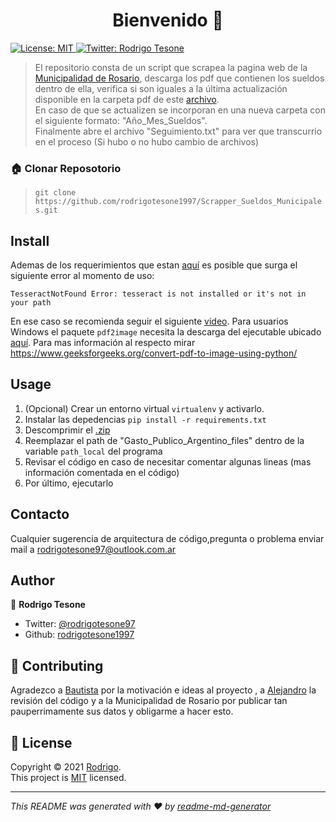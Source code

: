 <h1 align="center">Bienvenido 👋</h1>
<p>
  <a href="ss" target="_blank">
    <img alt="License: MIT" src="https://img.shields.io/badge/License-MIT-yellow.svg" />
  </a>
  <a href="https://twitter.com/rodrigotesone97?s=08" target="_blank">
    <img alt="Twitter: Rodrigo Tesone" src="https://img.shields.io/twitter/follow/rodrigotesone97.svg?style=social" />
  </a>
</p>

> El repositorio consta de un script que scrapea la pagina web de la [Municipalidad de Rosario](https://www.rosario.gob.ar/web/gobierno/personal/sueldos), descarga los pdf que contienen los sueldos dentro de ella, verifica si son iguales a la última actualización disponible en la carpeta pdf de este [archivo](Gasto_Publico_Argentino_files.zip).<br/>
> En caso de que se actualizen se incorporan en una nueva carpeta con el siguiente formato: "Año_Mes_Sueldos".<br/>
> Finalmente abre el archivo "Seguimiento.txt" para ver que transcurrio en el proceso (Si hubo o no hubo cambio de archivos)

### 🏠 Clonar Reposotorio

> `git clone https://github.com/rodrigotesone1997/Scrapper_Sueldos_Municipales.git`

## Install
Ademas de los requerimientos que estan [aquí](requirements.txt) es posible que surga el siguiente error al momento de uso:
```
TesseractNotFound Error: tesseract is not installed or it's not in your path
```
En ese caso se recomienda seguir el siguiente [video](https://www.youtube.com/watch?v=DG5D8A3zi4o&ab_channel=MotechApp).
Para usuarios Windows el paquete `pdf2image` necesita la descarga del ejecutable ubicado [aquí](https://github.com/oschwartz10612/poppler-windows/releases/).
Para mas información al respecto mirar https://www.geeksforgeeks.org/convert-pdf-to-image-using-python/
## Usage

1. (Opcional) Crear un entorno virtual `virtualenv` y activarlo.
2. Instalar las depedencias `pip install -r requirements.txt`
3. Descomprimir el [.zip](Gasto_Publico_Argentino_files.zip)
4. Reemplazar el path de "Gasto_Publico_Argentino_files" dentro de la variable `path_local` del programa
5. Revisar el código en caso de necesitar comentar algunas lineas (mas información comentada en el código)
6. Por último, ejecutarlo

## Contacto

Cualquier sugerencia de arquitectura de código,pregunta o problema enviar mail a rodrigotesone97@outlook.com.ar

## Author

👤 **Rodrigo Tesone**

<!---* Website: xadec
-->
* Twitter: [@rodrigotesone97](https://twitter.com/rodrigotesone97?s=08)
* Github: [rodrigotesone1997](https://github.com/rodrigotesone1997)
<!---* LinkedIn: [@ff](https://linkedin.com/in/ff)
-->
## 🤝 Contributing

Agradezco a [Bautista](https://github.com/coltking) por la motivación e ideas al proyecto , a [Alejandro](https://github.com/alexdraven) la revisión del código y a la Municipalidad de Rosario por publicar tan pauperrimamente sus datos y obligarme a hacer esto.


## 📝 License

Copyright © 2021 [Rodrigo](https://github.com/rodrigotesone1997).<br />
This project is [MIT](LICENSE) licensed.

***
_This README was generated with ❤️ by [readme-md-generator](https://github.com/kefranabg/readme-md-generator)_
